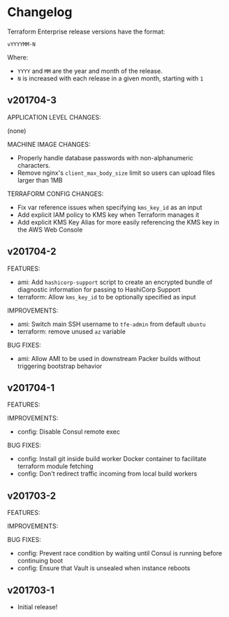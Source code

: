 # Changelog

Terraform Enterprise release versions have the format:

```
vYYYYMM-N
```

Where:

 * `YYYY` and `MM` are the year and month of the release.
 * `N` is increased with each release in a given month, starting with `1`

## v201704-3

APPLICATION LEVEL CHANGES:

(none)

MACHINE IMAGE CHANGES:

 * Properly handle database passwords with non-alphanumeric characters.
 * Remove nginx's `client_max_body_size` limit so users can upload files larger than 1MB

TERRAFORM CONFIG CHANGES:

 * Fix var reference issues when specifying `kms_key_id` as an input
 * Add explicit IAM policy to KMS key when Terraform manages it
 * Add explicit KMS Key Alias for more easily referencing the KMS key in the AWS Web Console

## v201704-2

FEATURES:

 * ami: Add `hashicorp-support` script to create an encrypted bundle of
   diagnostic information for passing to HashiCorp Support
 * terraform: Allow `kms_key_id` to be optionally specified as input

IMPROVEMENTS:

 * ami: Switch main SSH username to `tfe-admin` from default `ubuntu`
 * terraform: remove unused `az` variable

BUG FIXES:

 * ami: Allow AMI to be used in downstream Packer builds without triggering
   bootstrap behavior

## v201704-1

FEATURES:

IMPROVEMENTS:

 * config: Disable Consul remote exec

BUG FIXES:

 * config: Install git inside build worker Docker container to facilitate terraform module fetching
 * config: Don't redirect traffic incoming from local build workers

## v201703-2

FEATURES:

IMPROVEMENTS:

BUG FIXES:

 * config: Prevent race condition by waiting until Consul is running before continuing boot 
 * config: Ensure that Vault is unsealed when instance reboots

## v201703-1

 * Initial release!

